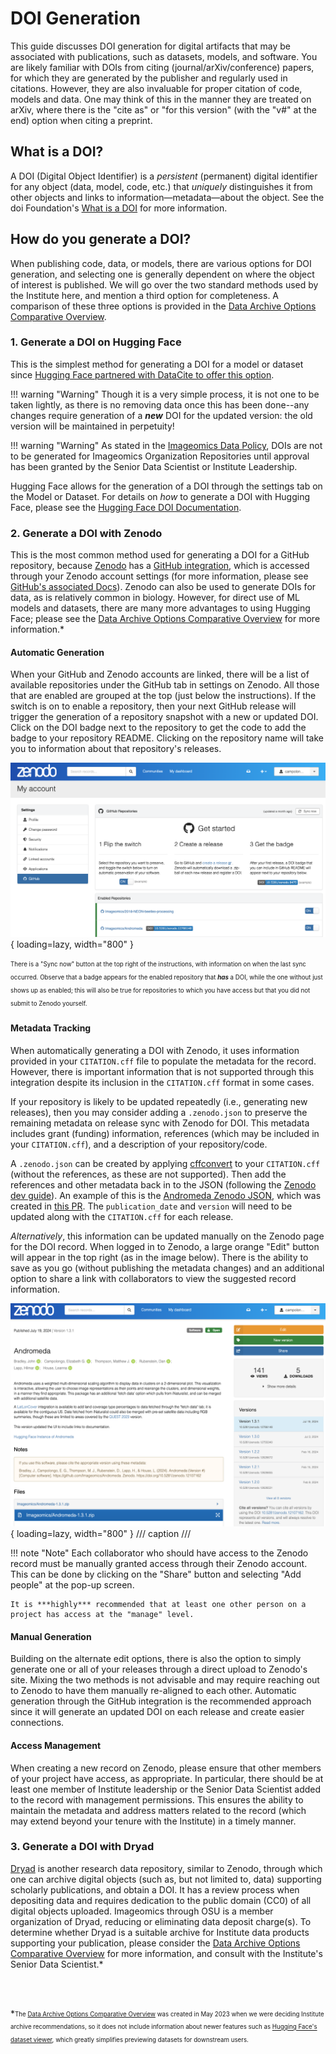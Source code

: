 # DOI Generation

This guide discusses DOI generation for digital artifacts that may be associated with publications, such as datasets, models, and software.
You are likely familiar with DOIs from citing (journal/arXiv/conference) papers, for which they are generated by the publisher and regularly used in citations. However, they are also invaluable for proper citation of code, models and data. One may think of this in the manner they are treated on arXiv, where there is the "cite as" or "for this version" (with the "v#" at the end) option when citing a preprint.

## What is a DOI?

A DOI (Digital Object Identifier) is a _persistent_ (permanent) digital identifier for any object (data, model, code, etc.) that _uniquely_ distinguishes it from other objects and links to information&mdash;metadata&mdash;about the object. See the doi Foundation's [What is a DOI](https://www.doi.org/the-identifier/what-is-a-doi/) for more information.


## How do you generate a DOI?

When publishing code, data, or models, there are various options for DOI generation, and selecting one is generally dependent on where the object of interest is published. We will go over the two standard methods used by the Institute here, and mention a third option for completeness. A comparison of these three options is provided in the [Data Archive Options Comparative Overview](../pdfs/Data_Archive-Publication-Options-Comparative-Overview.pdf).


### 1. Generate a DOI on Hugging Face

This is the simplest method for generating a DOI for a model or dataset since [Hugging Face partnered with DataCite to offer this option](https://huggingface.co/blog/introducing-doi). 

!!! warning "Warning"
    Though it is a very simple process, it is not one to be taken lightly, as there is no removing data once this has been done--any changes require generation of a ***new*** DOI for the updated version: the old version will be maintained in perpetuity!

!!! warning "Warning"
    As stated in the [Imageomics Data Policy](../Data-Policy.md), DOIs are not to be generated for Imageomics Organization Repositories until approval has been granted by the Senior Data Scientist or Institute Leadership.

Hugging Face allows for the generation of a DOI through the settings tab on the Model or Dataset. For details on _how_ to generate a DOI with Hugging Face, please see the [Hugging Face DOI Documentation](https://huggingface.co/docs/hub/doi).


### 2. Generate a DOI with Zenodo

This is the most common method used for generating a DOI for a GitHub repository, because [Zenodo](https://zenodo.org/) has a [GitHub integration](https://zenodo.org/account/settings/github/), which is accessed through your Zenodo account settings (for more information, please see [GitHub's associated Docs](https://docs.github.com/articles/referencing-and-citing-content)). Zenodo can also be used to generate DOIs for data, as is relatively common in biology. However, for direct use of ML models and datasets, there are many more advantages to using Hugging Face; please see the [Data Archive Options Comparative Overview](../pdfs/Data_Archive-Publication-Options-Comparative-Overview.pdf) for more information.*

#### Automatic Generation

When your GitHub and Zenodo accounts are linked, there will be a list of available repositories under the GitHub tab in settings on Zenodo. All those that are enabled are grouped at the top (just below the instructions). If the switch is on to enable a repository, then your next GitHub release will trigger the generation of a repository snapshot with a new or updated DOI. Click on the DOI badge next to the repository to get the code to add the badge to your repository README. Clicking on the repository name will take you to information about that repository's releases.

![Zenodo instructions and enabled repos](images/doi-generation/enabled_repos+intstructions.png){ loading=lazy, width="800" }

<sub><sup>There is a "Sync now" button at the top right of the instructions, with information on when the last sync occurred. Observe that a badge appears for the enabled repository that <b>_has_</b> a DOI, while the one without just shows up as enabled; this will also be true for repositories to which you have access but that you did not submit to Zenodo yourself.</sup></sub>

#### Metadata Tracking

When automatically generating a DOI with Zenodo, it uses information provided in your `CITATION.cff` file to populate the metadata for the record. However, there is important information that is not supported through this integration despite its inclusion in the `CITATION.cff` format in some cases. 

If your repository is likely to be updated repeatedly (i.e., generating new releases), then you may consider adding a `.zenodo.json` to preserve the remaining metadata on release sync with Zenodo for DOI. This metadata includes grant (funding) information, references (which may be included in your `CITATION.cff`), and a description of your repository/code.

A `.zenodo.json` can be created by applying [cffconvert](https://github.com/citation-file-format/cffconvert) to your `CITATION.cff` (without the references, as these are not supported). Then add the references and other metadata back in to the JSON (following the [Zenodo dev guide](https://developers.zenodo.org/#representation)). An example of this is the [Andromeda Zenodo JSON](https://github.com/Imageomics/Andromeda/blob/main/.zenodo.json), which was created in [this PR](https://github.com/Imageomics/Andromeda/pull/109).
The `publication_date` and `version` will need to be updated along with the `CITATION.cff` for each release.

_Alternatively_, this information can be updated manually on the Zenodo page for the DOI record. When logged in to Zenodo, a large orange "Edit" button will appear in the top right (as in the image below). There is the ability to save as you go (without publishing the metadata changes) and an additional option to share a link with collaborators to view the suggested record information.

![Zenodo sample record when logged in (Andromeda)](images/doi-generation/Zenodo_sample_record.png){ loading=lazy, width="800" }
/// caption
///

!!! note "Note"
    Each collaborator who should have access to the Zenodo record must be manually granted access through their Zenodo account. This can be done by clicking on the "Share" button and selecting "Add people" at the pop-up screen.

    It is ***highly*** recommended that at least one other person on a project has access at the "manage" level.

#### Manual Generation

Building on the alternate edit options, there is also the option to simply generate one or all of your releases through a direct upload to Zenodo's site. Mixing the two methods is not advisable and may require reaching out to Zenodo to have them manually re-aligned to each other. Automatic generation through the GitHub integration is the recommended approach since it will generate an updated DOI on each release and create easier connections.

#### Access Management

When creating a new record on Zenodo, please ensure that other members of your project have access, as appropriate. In particular, there should be at least one member of Institute leadership or the Senior Data Scientist added to the record with management permissions. This ensures the ability to maintain the metadata and address matters related to the record (which may extend beyond your tenure with the Institute) in a timely manner.


### 3. Generate a DOI with Dryad

[Dryad](https://datadryad.org/stash/about) is another research data repository, similar to Zenodo, through which one can archive digital objects (such as, but not limited to, data) supporting scholarly publications, and obtain a DOI. It has a review process when depositing data and requires dedication to the public domain (CC0) of all digital objects uploaded. Imageomics through OSU is a member organization of Dryad, reducing or eliminating data deposit charge(s). To determine whether Dryad is a suitable archive for Institute data products supporting your publication, please consider the [Data Archive Options Comparative Overview](../pdfs/Data_Archive-Publication-Options-Comparative-Overview.pdf) for more information, and consult with the Institute's Senior Data Scientist.*

<br>
<br>

*<sub><sup>The [Data Archive Options Comparative Overview](../pdfs/Data_Archive-Publication-Options-Comparative-Overview.pdf) was created in May 2023 when we were deciding Institute archive recommendations, so it does not include information about newer features such as [Hugging Face's dataset viewer](https://huggingface.co/docs/hub/en/datasets-viewer), which greatly simplifies previewing datasets for downstream users.</sup></sub>
